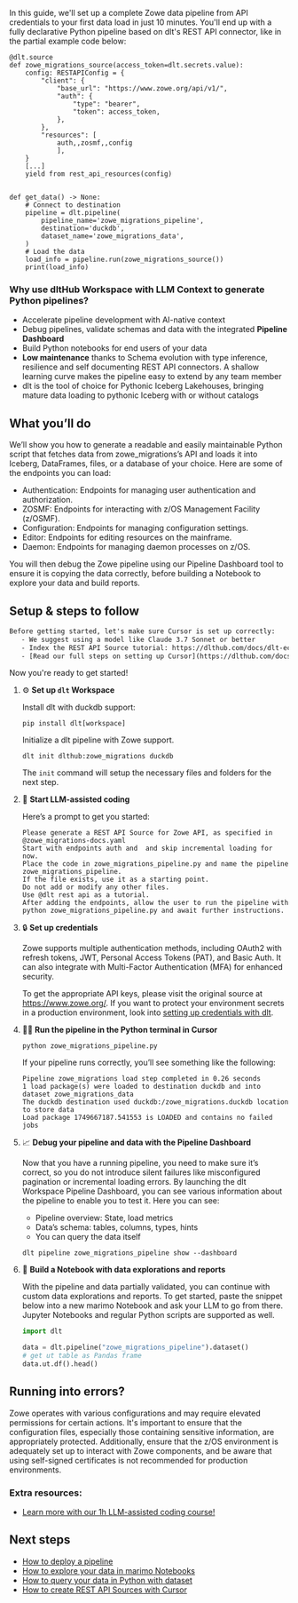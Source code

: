In this guide, we'll set up a complete Zowe data pipeline from API credentials to your first data load in just 10 minutes. You'll end up with a fully declarative Python pipeline based on dlt's REST API connector, like in the partial example code below:

```python-outcome
@dlt.source
def zowe_migrations_source(access_token=dlt.secrets.value):
    config: RESTAPIConfig = {
        "client": {
            "base_url": "https://www.zowe.org/api/v1/",
            "auth": {
                "type": "bearer",
                "token": access_token,
            },
        },
        "resources": [
            auth,,zosmf,,config
            ],
    }
    [...]
    yield from rest_api_resources(config)


def get_data() -> None:
    # Connect to destination
    pipeline = dlt.pipeline(
        pipeline_name='zowe_migrations_pipeline',
        destination='duckdb',
        dataset_name='zowe_migrations_data', 
    )
    # Load the data
    load_info = pipeline.run(zowe_migrations_source())
    print(load_info) 
```

### Why use dltHub Workspace with LLM Context to generate Python pipelines?

- Accelerate pipeline development with AI-native context
- Debug pipelines, validate schemas and data with the integrated **Pipeline Dashboard**
- Build Python notebooks for end users of your data
- **Low maintenance** thanks to Schema evolution with type inference, resilience and self documenting REST API connectors. A shallow learning curve makes the pipeline easy to extend by any team member
- dlt is the tool of choice for Pythonic Iceberg Lakehouses, bringing mature data loading to pythonic Iceberg with or without catalogs

## What you’ll do

We’ll show you how to generate a readable and easily maintainable Python script that fetches data from zowe_migrations’s API and loads it into Iceberg, DataFrames, files, or a database of your choice. Here are some of the endpoints you can load:

- Authentication: Endpoints for managing user authentication and authorization.
- ZOSMF: Endpoints for interacting with z/OS Management Facility (z/OSMF).
- Configuration: Endpoints for managing configuration settings.
- Editor: Endpoints for editing resources on the mainframe.
- Daemon: Endpoints for managing daemon processes on z/OS.

You will then debug the Zowe pipeline using our Pipeline Dashboard tool to ensure it is copying the data correctly, before building a Notebook to explore your data and build reports.

## Setup & steps to follow

```default
Before getting started, let's make sure Cursor is set up correctly:
   - We suggest using a model like Claude 3.7 Sonnet or better
   - Index the REST API Source tutorial: https://dlthub.com/docs/dlt-ecosystem/verified-sources/rest_api/ and add it to context as **@dlt rest api**
   - [Read our full steps on setting up Cursor](https://dlthub.com/docs/dlt-ecosystem/llm-tooling/cursor-restapi#23-configuring-cursor-with-documentation)
```

Now you're ready to get started!

1. ⚙️ **Set up `dlt` Workspace**
    
    Install dlt with duckdb support:
    ```shell
    pip install dlt[workspace]
    ```

    Initialize a dlt pipeline with Zowe support.
    ```shell
    dlt init dlthub:zowe_migrations duckdb
    ```

    The `init` command will setup the necessary files and folders for the next step.
    
2. 🤠 **Start LLM-assisted coding**
    
    Here’s a prompt to get you started:
    
    ```prompt
    Please generate a REST API Source for Zowe API, as specified in @zowe_migrations-docs.yaml 
    Start with endpoints auth and  and skip incremental loading for now. 
    Place the code in zowe_migrations_pipeline.py and name the pipeline zowe_migrations_pipeline. 
    If the file exists, use it as a starting point. 
    Do not add or modify any other files. 
    Use @dlt rest api as a tutorial. 
    After adding the endpoints, allow the user to run the pipeline with python zowe_migrations_pipeline.py and await further instructions.
    ```

    
3. 🔒 **Set up credentials** 
    
    Zowe supports multiple authentication methods, including OAuth2 with refresh tokens, JWT, Personal Access Tokens (PAT), and Basic Auth. It can also integrate with Multi-Factor Authentication (MFA) for enhanced security.
    
    To get the appropriate API keys, please visit the original source at https://www.zowe.org/.
    If you want to protect your environment secrets in a production environment, look into [setting up credentials with dlt](https://dlthub.com/docs/walkthroughs/add_credentials).
    
4. 🏃‍♀️ **Run the pipeline in the Python terminal in Cursor**
    
    ```shell
    python zowe_migrations_pipeline.py
    ```
    
    If your pipeline runs correctly, you’ll see something like the following:
    
    ```shell
    Pipeline zowe_migrations load step completed in 0.26 seconds
    1 load package(s) were loaded to destination duckdb and into dataset zowe_migrations_data
    The duckdb destination used duckdb:/zowe_migrations.duckdb location to store data
    Load package 1749667187.541553 is LOADED and contains no failed jobs
    ```
    
5. 📈 **Debug your pipeline and data with the Pipeline Dashboard**

    Now that you have a running pipeline, you need to make sure it’s correct, so you do not introduce silent failures like misconfigured pagination or incremental loading errors. By launching the dlt Workspace Pipeline Dashboard, you can see various information about the pipeline to enable you to test it. Here you can see:
    - Pipeline overview: State, load metrics
    - Data’s schema: tables, columns, types, hints
    - You can query the data itself
    
    ```shell
    dlt pipeline zowe_migrations_pipeline show --dashboard
    ```
    
6. 🐍 **Build a Notebook with data explorations and reports**

    With the pipeline and data partially validated, you can continue with custom data explorations and reports. To get started, paste the snippet below into a new marimo Notebook and ask your LLM to go from there. Jupyter Notebooks and regular Python scripts are supported as well.

    
    ```python
    import dlt

   data = dlt.pipeline("zowe_migrations_pipeline").dataset()
   # get ut table as Pandas frame
   data.ut.df().head()
    ```

## Running into errors?

Zowe operates with various configurations and may require elevated permissions for certain actions. It's important to ensure that the configuration files, especially those containing sensitive information, are appropriately protected. Additionally, ensure that the z/OS environment is adequately set up to interact with Zowe components, and be aware that using self-signed certificates is not recommended for production environments.

### Extra resources:

- [Learn more with our 1h LLM-assisted coding course!](https://www.youtube.com/watch?v=GGid70rnJuM)

## Next steps

- [How to deploy a pipeline](https://dlthub.com/docs/walkthroughs/deploy-a-pipeline)
- [How to explore your data in marimo Notebooks](https://dlthub.com/docs/general-usage/dataset-access/marimo)
- [How to query your data in Python with dataset](https://dlthub.com/docs/general-usage/dataset-access/dataset)
- [How to create REST API Sources with Cursor](https://dlthub.com/docs/dlt-ecosystem/llm-tooling/cursor-restapi)